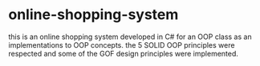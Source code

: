 # online-shopping-system
this is an online shopping system developed in C# for an OOP class as an implementations to OOP concepts.
the 5 SOLID OOP principles were respected and some of the GOF design principles were implemented. 
